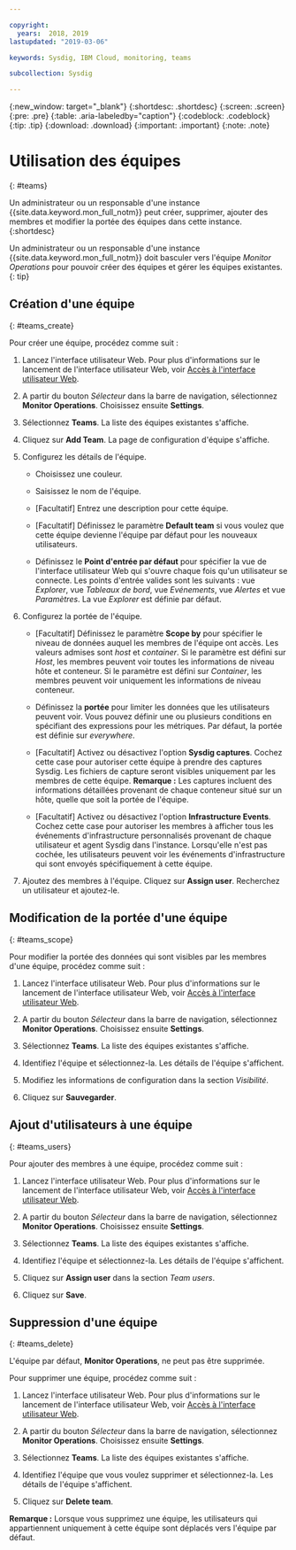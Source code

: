 ```yaml
---

copyright:
  years:  2018, 2019
lastupdated: "2019-03-06"

keywords: Sysdig, IBM Cloud, monitoring, teams

subcollection: Sysdig

---
```


{:new_window: target="_blank"}
{:shortdesc: .shortdesc}
{:screen: .screen}
{:pre: .pre}
{:table: .aria-labeledby="caption"}
{:codeblock: .codeblock}
{:tip: .tip}
{:download: .download}
{:important: .important}
{:note: .note}

# Utilisation des équipes
{: #teams}

Un administrateur ou un responsable d'une instance {{site.data.keyword.mon_full_notm}} peut créer, supprimer, ajouter des membres et modifier la portée des équipes dans cette instance. 
{:shortdesc} 

Un administrateur ou un responsable d'une instance {{site.data.keyword.mon_full_notm}} doit basculer vers l'équipe *Monitor Operations* pour pouvoir créer des équipes et gérer les équipes existantes.
{: tip}

## Création d'une équipe
{: #teams_create}

Pour créer une équipe, procédez comme suit :

1. Lancez l'interface utilisateur Web. Pour plus d'informations sur le lancement de l'interface utilisateur Web,
voir [Accès à l'interface utilisateur Web](/docs/services/Monitoring-with-Sysdig?topic=Sysdig-launch#launch). 
    
2. A partir du bouton *Sélecteur* dans la barre de navigation, sélectionnez **Monitor Operations**. Choisissez ensuite **Settings**.

3. Sélectionnez **Teams**. La liste des équipes existantes s'affiche.

4. Cliquez sur **Add Team**. La page de configuration d'équipe s'affiche.

5. Configurez les détails de l'équipe. 

    * Choisissez une couleur.

    * Saisissez le nom de l'équipe.

    * [Facultatif] Entrez une description pour cette équipe.

    * [Facultatif] Définissez le paramètre **Default team** si vous voulez que cette équipe devienne l'équipe par défaut pour les nouveaux utilisateurs.

    * Définissez le **Point d'entrée par défaut** pour spécifier la vue de l'interface utilisateur Web qui s'ouvre chaque fois qu'un utilisateur se connecte. Les points d'entrée valides sont les suivants : vue *Explorer*, vue *Tableaux de bord*, vue *Evénements*, vue *Alertes* et vue *Paramètres*. La vue *Explorer* est définie par défaut.

6. Configurez la portée de l'équipe. 

    * [Facultatif] Définissez le paramètre **Scope by** pour spécifier le niveau de données auquel les membres de l'équipe ont accès. Les valeurs admises sont *host* et *container*. Si le paramètre est défini sur *Host*, les membres peuvent voir toutes les informations de niveau hôte et conteneur. Si le paramètre est défini sur *Container*, les membres peuvent voir uniquement les informations de niveau conteneur.

    * Définissez la **portée** pour limiter les données que les utilisateurs peuvent voir. Vous pouvez définir une ou plusieurs conditions en spécifiant des expressions pour les métriques. Par défaut, la portée est définie sur *everywhere*.
	
    * [Facultatif] Activez ou désactivez l'option **Sysdig captures**. Cochez cette case pour autoriser cette équipe à prendre des captures Sysdig. Les fichiers de capture seront visibles uniquement par les membres de cette équipe. **Remarque :** Les captures incluent des informations détaillées provenant de chaque conteneur situé sur un hôte, quelle que soit la portée de l'équipe.

    * [Facultatif] Activez ou désactivez l'option **Infrastructure Events**. Cochez cette case pour autoriser les membres à afficher tous les événements d'infrastructure personnalisés provenant de chaque utilisateur et agent Sysdig dans l'instance. Lorsqu'elle n'est pas cochée, les utilisateurs peuvent voir les événements d'infrastructure qui sont envoyés spécifiquement à cette équipe. 

6. Ajoutez des membres à l'équipe. Cliquez sur **Assign user**. Recherchez un utilisateur et ajoutez-le.



## Modification de la portée d'une équipe
{: #teams_scope}

Pour modifier la portée des données qui sont visibles par les membres d'une équipe, procédez comme suit : 

1. Lancez l'interface utilisateur Web. Pour plus d'informations sur le lancement de l'interface utilisateur Web,
voir [Accès à l'interface utilisateur Web](/docs/services/Monitoring-with-Sysdig?topic=Sysdig-launch#launch). 
    
2. A partir du bouton *Sélecteur* dans la barre de navigation, sélectionnez **Monitor Operations**. Choisissez ensuite **Settings**.

3. Sélectionnez **Teams**. La liste des équipes existantes s'affiche.

4. Identifiez l'équipe et sélectionnez-la. Les détails de l'équipe s'affichent.

5. Modifiez les informations de configuration dans la section *Visibilité*.

6. Cliquez sur **Sauvegarder**. 


## Ajout d'utilisateurs à une équipe
{: #teams_users}

Pour ajouter des membres à une équipe, procédez comme suit : 

1. Lancez l'interface utilisateur Web. Pour plus d'informations sur le lancement de l'interface utilisateur Web,
voir [Accès à l'interface utilisateur Web](/docs/services/Monitoring-with-Sysdig?topic=Sysdig-launch#launch). 
    
2. A partir du bouton *Sélecteur* dans la barre de navigation, sélectionnez **Monitor Operations**. Choisissez ensuite **Settings**.

3. Sélectionnez **Teams**. La liste des équipes existantes s'affiche.

4. Identifiez l'équipe et sélectionnez-la. Les détails de l'équipe s'affichent.

5. Cliquez sur **Assign user** dans la section *Team users*.

6. Cliquez sur **Save**. 


## Suppression d'une équipe
{: #teams_delete}

L'équipe par défaut, **Monitor Operations**, ne peut pas être supprimée. 

Pour supprimer une équipe, procédez comme suit :

1. Lancez l'interface utilisateur Web. Pour plus d'informations sur le lancement de l'interface utilisateur Web,
voir [Accès à l'interface utilisateur Web](/docs/services/Monitoring-with-Sysdig?topic=Sysdig-launch#launch). 
    
2. A partir du bouton *Sélecteur* dans la barre de navigation, sélectionnez **Monitor Operations**. Choisissez ensuite **Settings**.

3. Sélectionnez **Teams**. La liste des équipes existantes s'affiche.

4. Identifiez l'équipe que vous voulez supprimer et sélectionnez-la. Les détails de l'équipe s'affichent.

5. Cliquez sur **Delete team**.

**Remarque :** Lorsque vous supprimez une équipe, les utilisateurs qui appartiennent uniquement à cette équipe sont déplacés vers l'équipe par défaut.



